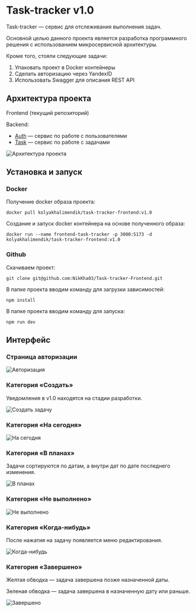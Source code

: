 # Task-tracker v1.0

Task-tracker — сервис для отслеживания выполнения задач.

Основной целью данного проекта является разработка программного решения с использованием микросервисной архитектуры.

Кроме того, стояли следующие задачи:

1. Упаковать проект в Docker контейнеры
2. Сделать авторизацию через YandexID
3. Использовать Swagger для описания REST API

## Архитектура проекта

Frontend (текущий репозиторий)

Backend:

- [Auth](https://github.com/NikKha03/Task-tracker-AuthService) — сервис по работе с пользователями
- [Task](https://github.com/NikKha03/Task-tracker-TaskService) — сервис по работе с задачами

![Архитектура проекта](/img/архитектура.png)

## Установка и запуск

### Docker

Получение docker образа проекта:

`docker pull kolyakhalimendik/task-tracker-frontend:v1.0`

Создание и запуск docker контейнера на основе полученного образа:

`docker run --name frontend-task-tracker -p 3000:5173 -d kolyakhalimendik/task-tracker-frontend:v1.0`

### Github

Скачиваем проект:

`git clone git@github.com:NikKha03/Task-tracker-Frontend.git`

В папке проекта вводим команду для загрузки зависимостей:

`npm install`

В папке проекта вводим команду для запуска:

`npm run dev`

## Интерфейс

### Страница авторизации

![Авторизация](/img/вход.png)

### Категория «Создать»

Уведомления в v1.0 находятся на стадии разработки.

![Создать задачу](/img/создать.png)

### Категория «На сегодня»

![На сегодня](/img/сегодня.png)

### Категория «В планах»

Задачи сортируются по датам, а внутри дат по дате последнего изменения.

![В планах](/img/в-планах.png)

### Категория «Не выполнено»

![Не выполнено](/img/не-выполнено.png)

### Категория «Когда-нибудь»

После нажатия на задачу появляется меню редактирования.

![Когда-нибудь](/img/когда-нибудь.png)

### Категория «Завершено»

Желтая обводка — задача завершена позже назначенной даты.

Зеленая обводка — задача завершена в назначенную дату или раньше.

![Завершено](/img/завершено.png)
